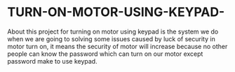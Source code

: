 # TURN-ON-MOTOR-USING-KEYPAD-
About this project for turning on motor using keypad is the system we do when we are going to solving some issues caused by luck of security in motor turn on, it means the security of motor will increase because no other people can know the password which can turn on our motor except password make to use keypad. 
